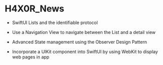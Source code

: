 # H4X0R_News

* SwiftUI Lists and the identifiable protocol

* Use a Navigation View to navigate between the List and a detail view

* Advanced State management using the Observer Design Pattern

* Incorporate a UIKit component into SwiftUI by using WebKit to display web pages in app
